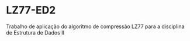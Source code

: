 # LZ77-ED2
Trabalho de aplicação do algoritmo de compressão LZ77 para a disciplina de Estrutura de Dados II

